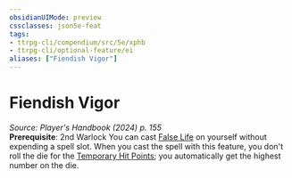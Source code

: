 ```yaml
---
obsidianUIMode: preview
cssclasses: json5e-feat
tags:
- ttrpg-cli/compendium/src/5e/xphb
- ttrpg-cli/optional-feature/ei
aliases: ["Fiendish Vigor"]
---
```

# Fiendish Vigor
*Source: Player's Handbook (2024) p. 155*  
**Prerequisite**: 2nd Warlock
You can cast [False Life](2-Mechanics/CLI/spells/false-life-xphb.md) on yourself without expending a spell slot. When you cast the spell with this feature, you don't roll the die for the [Temporary Hit Points](2-Mechanics/CLI/rules/variant-rules/temporary-hit-points-xphb.md); you automatically get the highest number on the die.